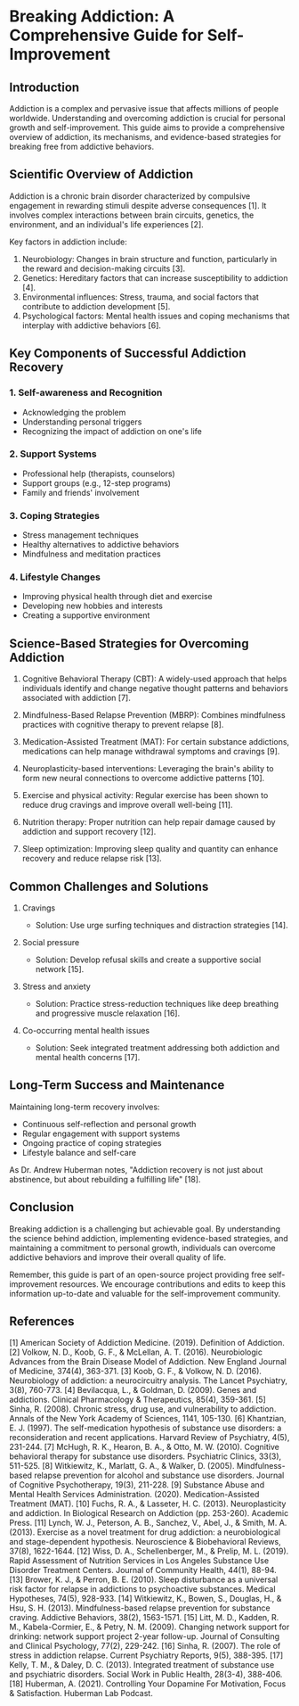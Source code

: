 # Breaking Addiction: A Comprehensive Guide for Self-Improvement

## Introduction

Addiction is a complex and pervasive issue that affects millions of people worldwide. Understanding and overcoming addiction is crucial for personal growth and self-improvement. This guide aims to provide a comprehensive overview of addiction, its mechanisms, and evidence-based strategies for breaking free from addictive behaviors.

## Scientific Overview of Addiction

Addiction is a chronic brain disorder characterized by compulsive engagement in rewarding stimuli despite adverse consequences [1]. It involves complex interactions between brain circuits, genetics, the environment, and an individual's life experiences [2].

Key factors in addiction include:

1. Neurobiology: Changes in brain structure and function, particularly in the reward and decision-making circuits [3].
2. Genetics: Hereditary factors that can increase susceptibility to addiction [4].
3. Environmental influences: Stress, trauma, and social factors that contribute to addiction development [5].
4. Psychological factors: Mental health issues and coping mechanisms that interplay with addictive behaviors [6].

## Key Components of Successful Addiction Recovery

### 1. Self-awareness and Recognition

-   Acknowledging the problem
-   Understanding personal triggers
-   Recognizing the impact of addiction on one's life

### 2. Support Systems

-   Professional help (therapists, counselors)
-   Support groups (e.g., 12-step programs)
-   Family and friends' involvement

### 3. Coping Strategies

-   Stress management techniques
-   Healthy alternatives to addictive behaviors
-   Mindfulness and meditation practices

### 4. Lifestyle Changes

-   Improving physical health through diet and exercise
-   Developing new hobbies and interests
-   Creating a supportive environment

## Science-Based Strategies for Overcoming Addiction

1. Cognitive Behavioral Therapy (CBT): A widely-used approach that helps individuals identify and change negative thought patterns and behaviors associated with addiction [7].

2. Mindfulness-Based Relapse Prevention (MBRP): Combines mindfulness practices with cognitive therapy to prevent relapse [8].

3. Medication-Assisted Treatment (MAT): For certain substance addictions, medications can help manage withdrawal symptoms and cravings [9].

4. Neuroplasticity-based interventions: Leveraging the brain's ability to form new neural connections to overcome addictive patterns [10].

5. Exercise and physical activity: Regular exercise has been shown to reduce drug cravings and improve overall well-being [11].

6. Nutrition therapy: Proper nutrition can help repair damage caused by addiction and support recovery [12].

7. Sleep optimization: Improving sleep quality and quantity can enhance recovery and reduce relapse risk [13].

## Common Challenges and Solutions

1. Cravings

    - Solution: Use urge surfing techniques and distraction strategies [14].

2. Social pressure

    - Solution: Develop refusal skills and create a supportive social network [15].

3. Stress and anxiety

    - Solution: Practice stress-reduction techniques like deep breathing and progressive muscle relaxation [16].

4. Co-occurring mental health issues
    - Solution: Seek integrated treatment addressing both addiction and mental health concerns [17].

## Long-Term Success and Maintenance

Maintaining long-term recovery involves:

-   Continuous self-reflection and personal growth
-   Regular engagement with support systems
-   Ongoing practice of coping strategies
-   Lifestyle balance and self-care

As Dr. Andrew Huberman notes, "Addiction recovery is not just about abstinence, but about rebuilding a fulfilling life" [18].

## Conclusion

Breaking addiction is a challenging but achievable goal. By understanding the science behind addiction, implementing evidence-based strategies, and maintaining a commitment to personal growth, individuals can overcome addictive behaviors and improve their overall quality of life.

Remember, this guide is part of an open-source project providing free self-improvement resources. We encourage contributions and edits to keep this information up-to-date and valuable for the self-improvement community.

## References

[1] American Society of Addiction Medicine. (2019). Definition of Addiction.
[2] Volkow, N. D., Koob, G. F., & McLellan, A. T. (2016). Neurobiologic Advances from the Brain Disease Model of Addiction. New England Journal of Medicine, 374(4), 363-371.
[3] Koob, G. F., & Volkow, N. D. (2016). Neurobiology of addiction: a neurocircuitry analysis. The Lancet Psychiatry, 3(8), 760-773.
[4] Bevilacqua, L., & Goldman, D. (2009). Genes and addictions. Clinical Pharmacology & Therapeutics, 85(4), 359-361.
[5] Sinha, R. (2008). Chronic stress, drug use, and vulnerability to addiction. Annals of the New York Academy of Sciences, 1141, 105-130.
[6] Khantzian, E. J. (1997). The self-medication hypothesis of substance use disorders: a reconsideration and recent applications. Harvard Review of Psychiatry, 4(5), 231-244.
[7] McHugh, R. K., Hearon, B. A., & Otto, M. W. (2010). Cognitive behavioral therapy for substance use disorders. Psychiatric Clinics, 33(3), 511-525.
[8] Witkiewitz, K., Marlatt, G. A., & Walker, D. (2005). Mindfulness-based relapse prevention for alcohol and substance use disorders. Journal of Cognitive Psychotherapy, 19(3), 211-228.
[9] Substance Abuse and Mental Health Services Administration. (2020). Medication-Assisted Treatment (MAT).
[10] Fuchs, R. A., & Lasseter, H. C. (2013). Neuroplasticity and addiction. In Biological Research on Addiction (pp. 253-260). Academic Press.
[11] Lynch, W. J., Peterson, A. B., Sanchez, V., Abel, J., & Smith, M. A. (2013). Exercise as a novel treatment for drug addiction: a neurobiological and stage-dependent hypothesis. Neuroscience & Biobehavioral Reviews, 37(8), 1622-1644.
[12] Wiss, D. A., Schellenberger, M., & Prelip, M. L. (2019). Rapid Assessment of Nutrition Services in Los Angeles Substance Use Disorder Treatment Centers. Journal of Community Health, 44(1), 88-94.
[13] Brower, K. J., & Perron, B. E. (2010). Sleep disturbance as a universal risk factor for relapse in addictions to psychoactive substances. Medical Hypotheses, 74(5), 928-933.
[14] Witkiewitz, K., Bowen, S., Douglas, H., & Hsu, S. H. (2013). Mindfulness-based relapse prevention for substance craving. Addictive Behaviors, 38(2), 1563-1571.
[15] Litt, M. D., Kadden, R. M., Kabela-Cormier, E., & Petry, N. M. (2009). Changing network support for drinking: network support project 2-year follow-up. Journal of Consulting and Clinical Psychology, 77(2), 229-242.
[16] Sinha, R. (2007). The role of stress in addiction relapse. Current Psychiatry Reports, 9(5), 388-395.
[17] Kelly, T. M., & Daley, D. C. (2013). Integrated treatment of substance use and psychiatric disorders. Social Work in Public Health, 28(3-4), 388-406.
[18] Huberman, A. (2021). Controlling Your Dopamine For Motivation, Focus & Satisfaction. Huberman Lab Podcast.
